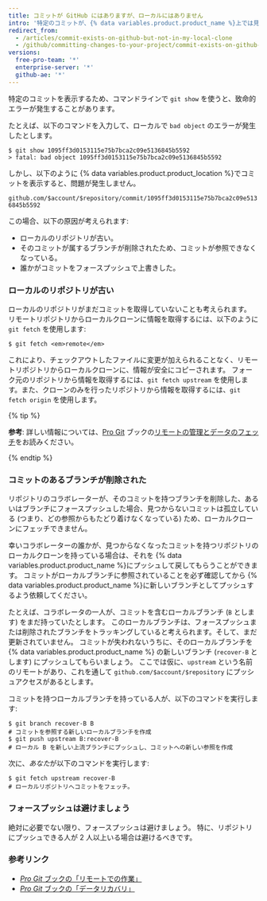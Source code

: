 ```yaml
---
title: コミットが GitHub にはありますが、ローカルにはありません
intro: '特定のコミットが、{% data variables.product.product_name %}上では見えるにもかかわらず、リポジトリのローカルクローンの中には存在しない、という場合があります。'
redirect_from:
  - /articles/commit-exists-on-github-but-not-in-my-local-clone
  - /github/committing-changes-to-your-project/commit-exists-on-github-but-not-in-my-local-clone
versions:
  free-pro-team: '*'
  enterprise-server: '*'
  github-ae: '*'
---
```


特定のコミットを表示するため、コマンドラインで `git show` を使うと、致命的エラーが発生することがあります。

たとえば、以下のコマンドを入力して、ローカルで `bad object` のエラーが発生したとします。

```shell
$ git show 1095ff3d0153115e75b7bca2c09e5136845b5592
> fatal: bad object 1095ff3d0153115e75b7bca2c09e5136845b5592
```

しかし、以下のように {% data variables.product.product_location %}でコミットを表示すると、問題が発生しません。

`github.com/$account/$repository/commit/1095ff3d0153115e75b7bca2c09e5136845b5592`

この場合、以下の原因が考えられます:

* ローカルのリポジトリが古い。
* そのコミットが属するブランチが削除されたため、コミットが参照できなくなっている。
* 誰かがコミットをフォースプッシュで上書きした。

### ローカルのリポジトリが古い

ローカルのリポジトリがまだコミットを取得していないことも考えられます。 リモートリポジトリからローカルクローンに情報を取得するには、以下のように `git fetch` を使用します:

```shell
$ git fetch <em>remote</em>
```

これにより、チェックアウトしたファイルに変更が加えられることなく、リモートリポジトリからローカルクローンに、情報が安全にコピーされます。 フォーク元のリポジトリから情報を取得するには、`git fetch upstream` を使用します。また、クローンのみを行ったリポジトリから情報を取得するには、`git fetch origin` を使用します。

{% tip %}

**参考**: 詳しい情報については、[Pro Git](https://git-scm.com/book) ブックの[リモートの管理とデータのフェッチ](https://git-scm.com/book/en/Git-Basics-Working-with-Remotes)をお読みください。

{% endtip %}

### コミットのあるブランチが削除された

リポジトリのコラボレーターが、そのコミットを持つブランチを削除した、あるいはブランチにフォースプッシュした場合、見つからないコミットは孤立している (つまり、どの参照からもたどり着けなくなっている) ため、ローカルクローンにフェッチできません。

幸いコラボレーターの誰かが、見つからなくなったコミットを持つリポジトリのローカルクローンを持っている場合は、それを {% data variables.product.product_name %}にプッシュして戻してもらうことができます。  コミットがローカルブランチに参照されていることを必ず確認してから {% data variables.product.product_name %}に新しいブランチとしてプッシュするよう依頼してください。

たとえば、コラボレータの一人が、コミットを含むローカルブランチ (`B` とします) をまだ持っていたとします。  このローカルブランチは、フォースプッシュまたは削除されたブランチをトラッキングしていると考えられます。そして、まだ更新されていません。  コミットが失われないうちに、そのローカルブランチを {% data variables.product.product_name %} の新しいブランチ (`recover-B` とします) にプッシュしてもらいましょう。  ここでは仮に、`upstream` という名前のリモートがあり、これを通して `github.com/$account/$repository` にプッシュアクセスがあるとします。

コミットを持つローカルブランチを持っている人が、以下のコマンドを実行します:

```shell
$ git branch recover-B B
# コミットを参照する新しいローカルブランチを作成
$ git push upstream B:recover-B
# ローカル B を新しい上流ブランチにプッシュし、コミットへの新しい参照を作成
```

次に、*あなた*が以下のコマンドを実行します:

```shell
$ git fetch upstream recover-B
# ローカルリポジトリへコミットをフェッチ。
```

### フォースプッシュは避けましょう

絶対に必要でない限り、フォースプッシュは避けましょう。 特に、リポジトリにプッシュできる人が 2 人以上いる場合は避けるべきです。

### 参考リンク

- [_Pro Git_ ブックの「リモートでの作業」](https://git-scm.com/book/en/Git-Basics-Working-with-Remotes)
- [_Pro Git_ ブックの「データリカバリ」](https://git-scm.com/book/en/Git-Internals-Maintenance-and-Data-Recovery)
